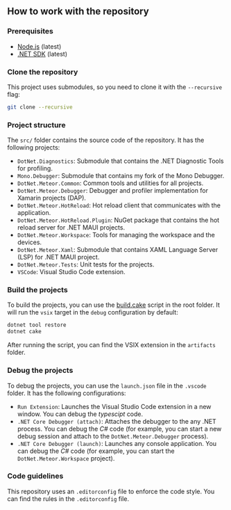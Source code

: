 ## How to work with the repository

### Prerequisites
- [Node.js](https://nodejs.org/en/) (latest)
- [.NET SDK](https://dotnet.microsoft.com/download) (latest)

### Clone the repository
This project uses submodules, so you need to clone it with the `--recursive` flag:
```bash
git clone --recursive
```

### Project structure
The `src/` folder contains the source code of the repository. It has the following projects:
- `DotNet.Diagnostics`: Submodule that contains the .NET Diagnostic Tools for profiling.
- `Mono.Debugger`: Submodule that contains my fork of the Mono Debugger.
- `DotNet.Meteor.Common`: Common tools and utilities for all projects.
- `DotNet.Meteor.Debugger`: Debugger and profiler implementation for Xamarin projects (DAP).
- `DotNet.Meteor.HotReload`: Hot reload client that communicates with the application.
- `DotNet.Meteor.HotReload.Plugin`: NuGet package that contains the hot reload server for .NET MAUI projects.
- `DotNet.Meteor.Workspace`: Tools for managing the workspace and the devices.
- `DotNet.Meteor.Xaml`: Submodule that contains XAML Language Server (LSP) for .NET MAUI project.
- `DotNet.Meteor.Tests`: Unit tests for the projects.
- `VSCode`: Visual Studio Code extension.

### Build the projects
To build the projects, you can use the [build.cake](https://github.com/JaneySprings/DotNet.Meteor/blob/main/build.cake) script in the root folder. It will run the `vsix` target in the `debug` configuration by default:
```bash
dotnet tool restore
dotnet cake
```
After running the script, you can find the VSIX extension in the `artifacts` folder.

### Debug the projects
To debug the projects, you can use the `launch.json` file in the `.vscode` folder. It has the following configurations:
- `Run Extension`: Launches the Visual Studio Code extension in a new window. You can debug the _typescipt_ code.
- `.NET Core Debugger (attach)`: Attaches the debugger to the any .NET process. You can debug the _C#_ code (for example, you can start a new debug session and attach to the `DotNet.Meteor.Debugger` process).
- `.NET Core Debugger (launch)`: Launches any console application. You can debug the _C#_ code (for example, you can start the `DotNet.Meteor.Workspace` project).

### Code guidelines
This repository uses an `.editorconfig` file to enforce the code style. You can find the rules in the `.editorconfig` file.